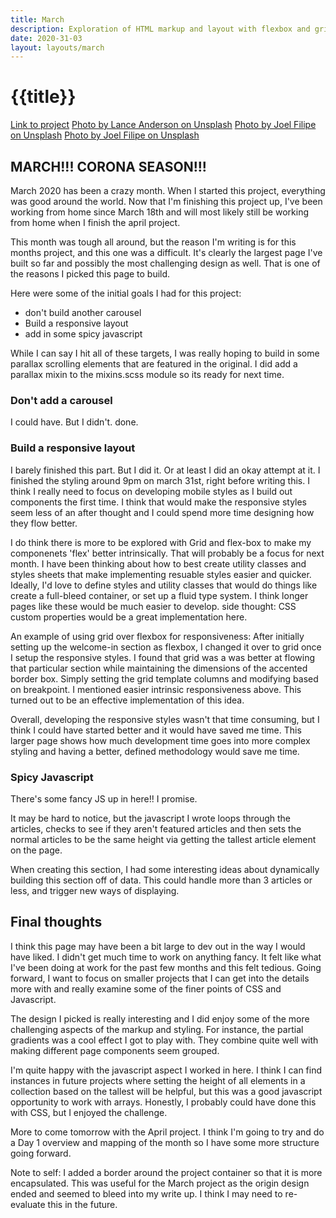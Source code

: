 ```yaml
---
title: March
description: Exploration of HTML markup and layout with flexbox and grid
date: 2020-31-03
layout: layouts/march
---
```


<h1 class="h1">{{title}}</h1>

[Link to project](https://www.behance.net/gallery/33985094/INTO-architecture-office)
[Photo by Lance Anderson on Unsplash](https://unsplash.com/photos/QdAAasrZhdk)
[Photo by Joel Filipe on Unsplash](https://unsplash.com/photos/RFDP7_80v5A)
[Photo by Joel Filipe on Unsplash](https://unsplash.com/photos/g8OgQYKT9e4)

## MARCH!!! CORONA SEASON!!!

March 2020 has been a crazy month. When I started this project, everything was good around the world. Now that I'm finishing this project up, I've been working from home since March 18th and will most likely still be working from home when I finish the april project.

This month was tough all around, but the reason I'm writing is for this months project, and this one was a difficult. It's clearly the largest page I've built so far and possibly the most challenging design as well. That is one of the reasons I picked this page to build.

Here were some of the initial goals I had for this project:

- don't build another carousel
- Build a responsive layout
- add in some spicy javascript

While I can say I hit all of these targets, I was really hoping to build in some parallax scrolling elements that are featured in the original. I did add a parallax mixin to the mixins.scss module so its ready for next time.

### Don't add a carousel

I could have. But I didn't. done.

### Build a responsive layout

I barely finished this part. But I did it. Or at least I did an okay attempt at it. I finished the styling around 9pm on march 31st, right before writing this. I think I really need to focus on developing mobile styles as I build out components the first time. I think that would make the responsive styles seem less of an after thought and I could spend more time designing how they flow better.

I do think there is more to be explored with Grid and flex-box to make my componenets 'flex' better intrinsically. That will probably be a focus for next month. I have been thinking about how to best create utility classes and styles sheets that make implementing resuable styles easier and quicker.  Ideally, I'd love to define styles and utility classes that would do things like create a full-bleed container, or set up a fluid type system. I think longer pages like these would be much easier to develop. side thought: CSS custom properties would be a great implementation here.

An example of using grid over flexbox for responsiveness: After initially setting up the welcome-in section as flexbox, I changed it over to grid once I setup the responsive styles. I found that grid was a was better at flowing that particular section while maintaining the dimensions of the accented border box. Simply setting the grid template columns and modifying based on breakpoint. I mentioned easier intrinsic responsiveness above. This turned out to be an effective implementation of this idea.

Overall, developing the responsive styles wasn't that time consuming, but I think I could have started better and it would have saved me time. This larger page shows how much development time goes into more complex styling and having a better, defined methodology would save me time.

### Spicy Javascript

There's some fancy JS up in here!! I promise.

It may be hard to notice, but the javascript I wrote loops through the articles, checks to see if they aren't featured articles and then sets the normal articles to be the same height via getting the tallest article element on the page.

When creating this section, I had some interesting ideas about dynamically building this section off of data. This could handle more than 3 articles or less, and trigger new ways of displaying.


## Final thoughts

I think this page may have been a bit large to dev out in the way I would have liked. I didn't get much time to work on anything fancy. It felt like what I've been doing at work for the past few months and this felt tedious. Going forward, I want to focus on smaller projects that I can get into the details more with and really examine some of the finer points of CSS and Javascript. 

The design I picked is really interesting and I did enjoy some of the more challenging aspects of the markup and styling. For instance, the partial gradients was a cool effect I got to play with. They combine quite well with making different page components seem grouped. 

I'm quite happy with the javascript aspect I worked in here. I think I can find instances in future projects where setting the height of all elements in a collection based on the tallest will be helpful, but this was a good javascript opportunity to work with arrays. Honestly, I probably could have done this with CSS, but I enjoyed the challenge. 

More to come tomorrow with the April project. I think I'm going to try and do a Day 1 overview and mapping of the month so I have some more structure going forward. 

Note to self: I added a border around the project container so that it is more encapsulated. This was useful for the March project as the origin design ended and seemed to bleed into my write up. I think I may need to re-evaluate this in the future.

